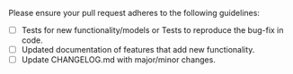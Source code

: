 Please ensure your pull request adheres to the following guidelines:

<!--- Put an `x` in all the boxes that apply: -->
- [ ] Tests for new functionality/models or Tests to reproduce the bug-fix in code.
- [ ] Updated documentation of features that add new functionality.
- [ ] Update CHANGELOG.md with major/minor changes.
